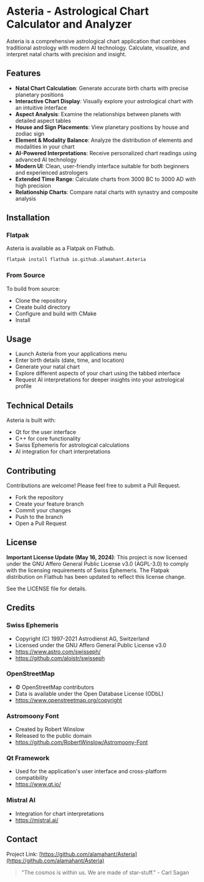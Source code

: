 # Asteria - Astrological Chart Calculator and Analyzer

Asteria is a comprehensive astrological chart application that combines traditional astrology with modern AI technology. Calculate, visualize, and interpret natal charts with precision and insight.

## Features

- **Natal Chart Calculation**: Generate accurate birth charts with precise planetary positions
- **Interactive Chart Display**: Visually explore your astrological chart with an intuitive interface
- **Aspect Analysis**: Examine the relationships between planets with detailed aspect tables
- **House and Sign Placements**: View planetary positions by house and zodiac sign
- **Element & Modality Balance**: Analyze the distribution of elements and modalities in your chart
- **AI-Powered Interpretations**: Receive personalized chart readings using advanced AI technology
- **Modern UI**: Clean, user-friendly interface suitable for both beginners and experienced astrologers
- **Extended Time Range**: Calculate charts from 3000 BC to 3000 AD with high precision
- **Relationship Charts**: Compare natal charts with synastry and composite analysis

## Installation

### Flatpak

Asteria is available as a Flatpak on Flathub.

```bash
flatpak install flathub io.github.alamahant.Asteria
```

### From Source

To build from source:
- Clone the repository
- Create build directory
- Configure and build with CMake
- Install

## Usage

- Launch Asteria from your applications menu
- Enter birth details (date, time, and location)
- Generate your natal chart
- Explore different aspects of your chart using the tabbed interface
- Request AI interpretations for deeper insights into your astrological profile


## Technical Details

Asteria is built with:
- Qt for the user interface
- C++ for core functionality
- Swiss Ephemeris for astrological calculations
- AI integration for chart interpretations

## Contributing

Contributions are welcome! Please feel free to submit a Pull Request.
- Fork the repository
- Create your feature branch
- Commit your changes
- Push to the branch
- Open a Pull Request

## License

**Important License Update (May 16, 2024)**: This project is now licensed under the GNU Affero General Public License v3.0 (AGPL-3.0) to comply with the licensing requirements of Swiss Ephemeris. The Flatpak distribution on Flathub has been updated to reflect this license change.

See the LICENSE file for details.

## Credits

### Swiss Ephemeris
- Copyright (C) 1997-2021 Astrodienst AG, Switzerland
- Licensed under the GNU Affero General Public License v3.0
- https://www.astro.com/swisseph/
- https://github.com/aloistr/swisseph

### OpenStreetMap
- © OpenStreetMap contributors
- Data is available under the Open Database License (ODbL)
- https://www.openstreetmap.org/copyright

### Astromoony Font
- Created by Robert Winslow
- Released to the public domain
- https://github.com/RobertWinslow/Astromoony-Font

### Qt Framework
- Used for the application's user interface and cross-platform compatibility
- https://www.qt.io/

### Mistral AI
- Integration for chart interpretations
- https://mistral.ai/

## Contact

Project Link: [https://github.com/alamahant/Asteria](https://github.com/alamahant/Asteria)

> "The cosmos is within us. We are made of star-stuff." - Carl Sagan






